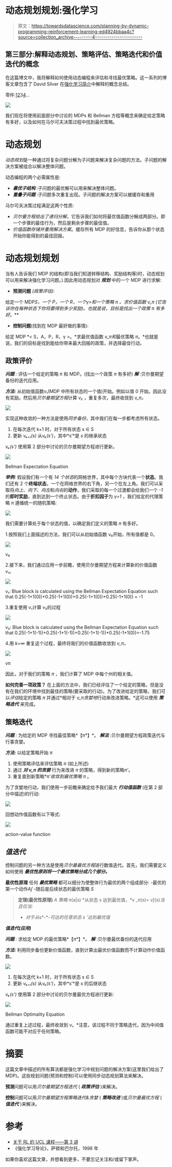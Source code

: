 # 动态规划规划:强化学习

> 原文：<https://towardsdatascience.com/planning-by-dynamic-programming-reinforcement-learning-ed4924bbaa4c?source=collection_archive---------4----------------------->

## 第三部分:解释动态规划、策略评估、策略迭代和价值迭代的概念

在这篇博文中，我将解释如何使用动态编程来评估和寻找最优策略。这一系列的博客文章包含了 David Silver 在[强化学习简介](http://www0.cs.ucl.ac.uk/staff/d.silver/web/Teaching.html)中解释的概念总结。

零件:[1](/reinforcement-learning-an-introduction-to-the-concepts-applications-and-code-ced6fbfd882d)[2](/getting-started-with-markov-decision-processes-reinforcement-learning-ada7b4572ffb)3[4](/model-free-prediction-reinforcement-learning-507297e8e2ad)…

![](img/66897864fa59a4bc1206cca0de233cd3.png)

我们现在将使用前面部分中讨论的 MDPs 和 Bellman 方程等概念来确定给定策略有多好，以及如何在马尔可夫决策过程中找到最优策略。

# 动态规划

*动态规划*是一种通过将复杂问题分解为子问题来解决复杂问题的方法。子问题的解决方案被组合以解决整体问题。

动态编程的两个必需属性是:

*   ***最优子结构*** :子问题的最优解可以用来解决整体问题。
*   ***重叠子问题*** :子问题多次重复出现。子问题的解决方案可以被缓存和重用

马尔可夫决策过程满足这两个性质:

*   *贝尔曼方程给出了递归分解*，它告诉我们如何将最优值函数分解成两部分。即一个步骤的最佳行为，然后是剩余步骤的最佳值。
*   *价值函数存储并重用解决方案*。缓存所有 MDP 的好信息，告诉你从那个状态开始你能得到的最佳回报。

# 动态规划规划

当有人告诉我们 MDP 的结构(即当我们知道转移结构、奖励结构等)时，动态规划可以用来解决强化学习问题。).因此用动态规划对 ***规划*** 中的一个 MDP 进行求解:

*   **预测问题** *(政策评估)*:

给定一个 MDP*S，一个 P，一个 R，一个γ>和一个策略 *π* 。求价值函数 *v_π* (它告诉你在每种状态下你将要得到多少奖励)。也就是说，目标是找出一个政策 *π* 有多好*。**

*   **控制问题**(找到在 MDP 最好做的事情):

给定 MDP *< S，A，P，R，γ >。*求最优值函数 *v_π和*最优策略 *π*。*也就是说，我们的目标是找到能给你带来最大回报的政策，并选择最佳行动。

## 政策评价

***问题*** *:* 评估一个给定的策略 *π* 和 MDP。(找出一个政策 *π* 有多好)
***解*** :贝尔曼期望备份的迭代应用。

***方法:*** 从初始值函数*v₁*(MDP 中所有状态的一个值)开始。例如以值 0 开始。因此没有奖励。然后用*贝尔曼期望方程*计算 *v₂* ，重复多次，最终收敛到 *v_π。*

![](img/6bd8be007914e4c82762b3339f5812cc.png)

实现这种收敛的一种方法是使用*同步备份*，其中我们在每一步都考虑所有状态。

1.  在每次迭代 k+1 时，对于所有状态 s ∈ S
2.  更新 *vₖ₊₁(s)* 从*vₖ(s')*，其中*s’*是 *s* 的继承状态

*vₖ(s')* 使用第 2 部分中讨论的贝尔曼期望方程进行更新。

![](img/c6ed9a2b6244253930e55dea68418ccc.png)

Bellman Expectation Equation

***举例:*** 假设我们有一个有 *14 个状态*的网格世界，其中每个方块代表一个**状态**。我们还有 2 个**终端状态**，一个在网格世界的右下角，另一个在左上角。我们可以采取将*向上*、*向下*、*向左*和*向右*的**动作**，我们采取的每一个过渡都会给我们一个 *-1* 的**即时奖励**，直到达到一个终止状态。由于**折扣因子**为 *γ=1* ，我们给定的代理策略 *π* 遵循统一的随机策略:

![](img/008d6a9d11ec8eb55e60177e13294bed.png)

我们需要计算处于每个状态的值，以确定我们定义的策略 *π* 有多好。

1.按照我们上面描述的方法，我们可以从初始值函数 v₀开始，所有值都是 0。

![](img/26eb59463828511150cd5fd466fbb841.png)

v₀

2.接下来，我们通过应用一步前瞻，使用贝尔曼期望方程来计算新的价值函数 v₁。

![](img/d671342c0d8e33c5e52b99819c48b4bc.png)

v₁: Blue block is calculated using the Bellman Expectation Equation such that 0.25(-1+1(0))+0.25(-1+1(0))+0.25(-1+1(0))+0.25(-1+1(0)) = -1

3.重复使用 v₁计算 v₂的过程

![](img/135146e2f905353e2244c5a608815e54.png)

v₂: Blue block is calculated using the Bellman Expectation Equation such that 0.25(-1+1(-1))+0.25(-1+1(-1))+0.25(-1+1(-1))+0.25(-1+1(0))=-1.75

4.用 *k=∞* 重复这个过程，最终将我们的价值函数收敛到 *v_π。*

![](img/3e26d012e247a03525bedfe4714ab0cc.png)

vπ

因此，对于我们的策略 *π* ，我们计算了 MDP 中每个州的相关值。

**如何完善一项政策？** 在上面的方法中，我们已经评估了一个给定的策略，但是没有在我们的环境中找到最佳的策略(要采取的行动)。为了改进给定的策略，我们可以*评估*给定的策略 *π* 并通过*相对于 *v_π贪婪地*行动来改进策略。*这可以使用 ***策略迭代*** 来完成。

## 策略迭代

***问题*** *:* 为给定的 MDP 寻找最佳策略*【π*】*。
***解法*** :贝尔曼期望方程政策迭代与行事贪婪。

***方法:*** 以给定策略开始 *π*

1.  使用策略评估来评估策略 *π* (如上所述)
2.  通过 ***对 *v_π* 的贪婪*** 行为来改进 *π* 的策略，得到新的策略*π’*。
3.  重复直到新策略*π’*收敛到最优策略 *π** 。

为了贪婪地行动，我们使用一步前瞻来确定给予我们最大 ***行动值函数*** (在第 2 部分中描述)的行动:

![](img/649a84279f67a378fc4b7c547785c51a.png)

回想动作值函数有以下等式:

![](img/fa4476585802ee0a072114bd8ed37244.png)

action-value function

## ***值迭代***

控制问题的另一种方法是使用*贝尔曼最优方程*进行数值迭代。首先，我们需要定义如何使用 ***最优性原则将一个最优策略分成几个部分。***

**最优性原理** 任何 ***最优策略*** 都可以细分为使整体行为最优的两个组成部分:
-最优的第一个动作*A∫*
-随后是后续状态的最优策略 *S*

> **定理(最优性原理)** *A 策略* π(a|s) *从状态 s 达到最优值，*v _π(s)= v∫(s)*当且仅当:*
> - *对于从*s*-*-*可达的任意状态 s '达到最优值*

***值迭代(应用)***

***问题*** *:* 求给定 MDP 的最优策略*【π*】*。
***解*** :贝尔曼最优备份的迭代应用

***方法:*** 利用同步备份更新价值函数，直到计算出最优价值函数而不计算动作价值函数。

![](img/95576e478481307e5ac5a5704cfc8c14.png)

1.  在每次迭代 k+1 时，对于所有状态 s ∈ S
2.  更新 *vₖ₊₁(s)* 从*vₖ(s')*，其中*s’*是 *s* 的后继状态

*vₖ(s')* 使用第 2 部分中讨论的贝尔曼最优方程进行更新:

![](img/e79d3791386390ee885077790f2327dc.png)

Bellman Optimality Equation

通过重复上述过程，最终收敛到 *v*。*注意，该过程不同于策略迭代，因为中间值函数可能不对应于任何策略。

# 摘要

这篇文章中描述的所有算法都是强化学习中规划问题的解决方案(这里我们给出了 MDP)。这些规划问题(预测和控制)可以使用同步动态规划算法来解决。

**预测**问题可以用*贝尔曼期望方程迭代* ( ***政策评估*** )来解决。

**控制**问题可以用*贝尔曼期望方程策略迭代&贪婪* ( ***策略改进*** )或*贝尔曼最优方程* ( ***值迭代*** )来解决。

# 参考

*   [关于 RL 的 UCL 课程——第 3 讲](http://www0.cs.ucl.ac.uk/staff/d.silver/web/Teaching_files/DP.pdf)
*   《强化学习导论》，萨顿和巴尔托，1998 年

如果你喜欢这篇文章，并想看到更多，不要忘记关注和/或留下掌声。